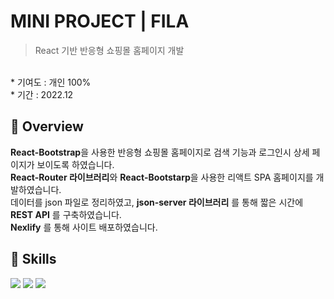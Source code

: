 # MINI PROJECT | FILA
> React 기반 반응형 쇼핑몰 홈페이지 개발
<br>
* 기여도 : 개인 100% <br> 
* 기간 : 2022.12
<br>

## 📍 Overview

**React-Bootstrap**을 사용한 반응형 쇼핑몰 홈페이지로 검색 기능과 로그인시 상세 페이지가 보이도록 하였습니다.<br>
**React-Router 라이브러리**와 **React-Bootstarp**을 사용한 리액트 SPA 홈페이지를 개발하였습니다. <br>
데이터를 json 파일로 정리하였고, **json-server 라이브러리** 를 통해 짧은 시간에 **REST API** 를 구축하였습니다. <br>
**Nexlify** 를 통해 사이트 배포하였습니다.

## 🚀 Skills 
<img src="https://img.shields.io/badge/react-61DAFB?style=for-the-badge&logo=react&logoColor=black"> <img src="https://img.shields.io/badge/react router-CA4245?style=for-the-badge&logo=react router&logoColor=white"> <img src="https://img.shields.io/badge/netlify-00C7B7?style=for-the-badge&logo=netlify&logoColor=white"> 
<br><br>

